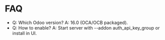 # FAQ

- Q: Which Odoo version? A: 16.0 (OCA/OCB packaged).
- Q: How to enable? A: Start server with --addon auth_api_key_group or install in UI.
